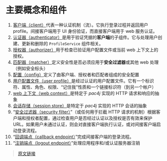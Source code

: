 # 主要概念和组件

1. [客户端（client）](/v4.5/clients.html)代表一种认证机制（流）。它执行登录过程并返回用户 profile。间接客户端用于 UI 身份验证，而直接客户端用于 web 服务认证。
2. [认证器（authenticator）](/v4.5/authenticators.html)是用于验证凭据的**客户端**的子组件。它与处理用户创建、更新和删除的 `ProfileService` 组件相关。
3. [授权器（authorizer）](/v4.5/authorizers.html)用于检查已验证用户配置文件或当前 web 上下文上的授权。
4. [匹配器（matcher）](/v4.5/matchers.html)定义安全性是否必须应用于**安全过滤器**或其他 web 处理（例如安全标头）
5. [配置（config）](/v4.5/config.html)定义了由客户端、授权者和匹配者组成的安全配置
6. [用户配置文件（user profile）](/v4.5/user-profile.html)是经过认证的用户配置文件。它有一个标识符、属性、角色、权限、“记住我”性质和一个链接标识符（到另一个帐户）
7. [web 上下文（web context）](/v4.5/web-context.html)是特定于 *pac4j* 实现的 HTTP 请求和响应的抽象
8. [会话存储（session store）](/v4.5/session-store.html)是特定于 *pac4j* 实现的 HTTP 会话的抽象
9. “[安全过滤器（security filter）](/v4.5/how-to-implement-pac4j-for-a-new-framework.html#a-保护-url)”（或任何用于拦截 HTTP 请求的机制）根据客户端和授权者配置，通过检查用户是否经过认证以及授权是否有效来保护 URL。如果用户未通过认证，则会对直接客户端执行认证，或对间接客户端启动登录流程。
10. “[回调端点（callback endpoint）](/v4.5/how-to-implement-pac4j-for-a-new-framework.html#b-为间接客户端处理回调)”完成间接客户端的登录流程。
11. “[注销端点（logout endpoint）](/v4.5/how-to-implement-pac4j-for-a-new-framework.html#c-注销)”处理应用程序和/或认证服务器注销

> [原文链接](https://www.pac4j.org/4.5.x/docs/main-concepts-and-components.html)
